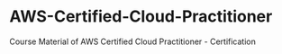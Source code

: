 # AWS-Certified-Cloud-Practitioner
Course Material of AWS Certified Cloud Practitioner - Certification
